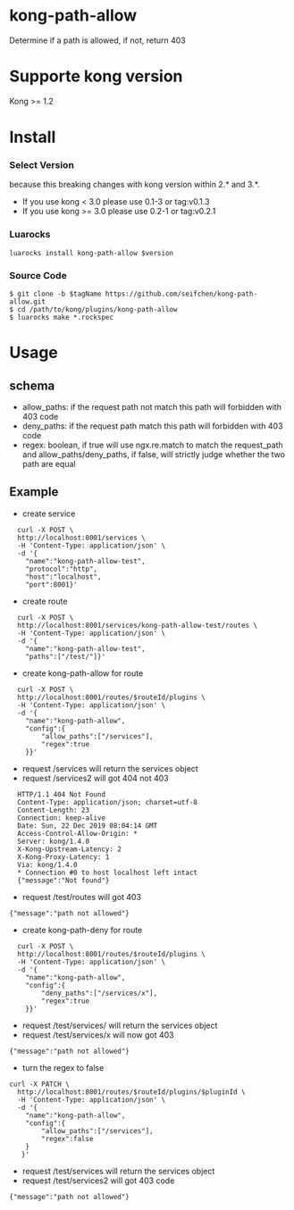 # kong-path-allow
Determine if a path is allowed, if not, return 403
# Supporte kong version
Kong >= 1.2
# Install
### Select Version
because this breaking changes with kong version within 2.* and 3.*.
* If you use kong < 3.0 please use 0.1-3 or tag:v0.1.3
* If you use kong >= 3.0 please use 0.2-1 or tag:v0.2.1
### Luarocks
```
luarocks install kong-path-allow $version 
```

### Source Code
```
$ git clone -b $tagName https://github.com/seifchen/kong-path-allow.git
$ cd /path/to/kong/plugins/kong-path-allow
$ luarocks make *.rockspec
```

# Usage
## schema
* allow_paths: if the request path not match this path will forbidden with 403 code
* deny_paths: if the request path match this path will forbidden with 403 code
* regex: boolean, if true will use ngx.re.match to match the request_path and allow_paths/deny_paths, if false, will strictly judge whether the two path are equal

## Example
* create service
```
  curl -X POST \
  http://localhost:8001/services \
  -H 'Content-Type: application/json' \
  -d '{
	"name":"kong-path-allow-test",
	"protocol":"http",
	"host":"localhost",
	"port":8001}'
```
* create route
```
  curl -X POST \
  http://localhost:8001/services/kong-path-allow-test/routes \
  -H 'Content-Type: application/json' \
  -d '{
	"name":"kong-path-allow-test",
	"paths":["/test/"]}'
```
* create kong-path-allow for route
```
  curl -X POST \
  http://localhost:8001/routes/$routeId/plugins \
  -H 'Content-Type: application/json' \
  -d '{
	"name":"kong-path-allow",
	"config":{
		"allow_paths":["/services"],
		"regex":true
	}}'
```
* request /services will return the services object
* request /services2 will got 404 not 403
```
  HTTP/1.1 404 Not Found
  Content-Type: application/json; charset=utf-8
  Content-Length: 23
  Connection: keep-alive
  Date: Sun, 22 Dec 2019 08:04:14 GMT
  Access-Control-Allow-Origin: *
  Server: kong/1.4.0
  X-Kong-Upstream-Latency: 2
  X-Kong-Proxy-Latency: 1
  Via: kong/1.4.0
  * Connection #0 to host localhost left intact
  {"message":"Not found"}
```
* request /test/routes will got 403
```
{"message":"path not allowed"}
```

* create kong-path-deny for route
```
  curl -X POST \
  http://localhost:8001/routes/$routeId/plugins \
  -H 'Content-Type: application/json' \
  -d '{
	"name":"kong-path-allow",
	"config":{
		"deny_paths":["/services/x"],
		"regex":true
	}}'
```
* request /test/services/ will return the services object
* request /test/services/x will now got 403 
```
{"message":"path not allowed"}
```


* turn the regex to false
```
curl -X PATCH \
  http://localhost:8001/routes/$routeId/plugins/$pluginId \
  -H 'Content-Type: application/json' \
  -d '{
	"name":"kong-path-allow",
	"config":{
		"allow_paths":["/services"],
		"regex":false
	}
   }'
```

* request /test/services will return the services object
* request /test/services2 will got 403 code
```
{"message":"path not allowed"}
```
